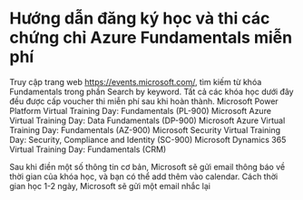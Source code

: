# Hướng dẫn đăng ký học và thi các chứng chỉ Azure Fundamentals miễn phí 

Truy cập trang web https://events.microsoft.com/, tìm kiếm từ khóa Fundamentals trong phần Search by keyword. Tất cả các khóa học dưới đây đều được cấp voucher thi miễn phí sau khi hoàn thành.
Microsoft Power Platform Virtual Training Day: Fundamentals (PL-900)
Microsoft Azure Virtual Training Day: Data Fundamentals (DP-900)
  Microsoft Azure Virtual Training Day: Fundamentals (AZ-900)
  Microsoft Security Virtual Training Day: Security, Compliance and Identity (SC-900)
  Microsoft Dynamics 365 Virtual Training Day: Fundamentals (CRM)

Sau khi điền một số thông tin cơ bản, Microsoft sẽ gửi email thông báo về thời gian của khóa học, và bạn có thể add thêm vào calendar. Cách thời gian học 1-2 ngày, Microsoft sẽ gửi một email nhắc lại 
